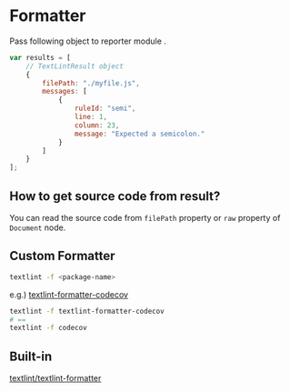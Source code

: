 # Formatter

Pass following object to reporter module .

```js
var results = [
    // TextLintResult object
    {
        filePath: "./myfile.js",
        messages: [
            {
                ruleId: "semi",
                line: 1,
                column: 23,
                message: "Expected a semicolon."
            }
        ]
    }
];
```

## How to get source code from result?

You can read the source code from `filePath` property or `raw` property of `Document` node.

## Custom Formatter

```sh
textlint -f <package-name>
```

e.g.) [textlint-formatter-codecov](https://github.com/azu/textlint-formatter-codecov/tree/a5b93248e9c1d5719684b16ff87342d8654e2aa0 "textlint-formatter-codecov")

```sh
textlint -f textlint-formatter-codecov
# ==
textlint -f codecov
```

## Built-in

[textlint/textlint-formatter](https://github.com/textlint/textlint-formatter "textlint/textlint-formatter")
